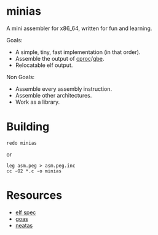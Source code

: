 # minias

A mini assembler for x86_64, written for fun and learning.

Goals:

- A simple, tiny, fast implementation (in that order).
- Assemble the output of [cproc](https://github.com/michaelforney/cproc)/[qbe](https://c9x.me/compile/).
- Relocatable elf output.

Non Goals:

- Assemble every assembly instruction.
- Assemble other architectures.
- Work as a library.

# Building

```
redo minias
```

or 

```
leg asm.peg > asm.peg.inc
cc -O2 *.c -o minias
```

# Resources

- [elf spec](https://refspecs.linuxfoundation.org/elf/elf.pdf)
- [goas](https://github.com/DQNEO/goas)
- [neatas](https://repo.or.cz/neatas.git)
